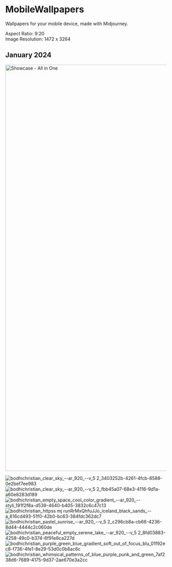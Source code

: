 # MobileWallpapers
Wallpapers for your mobile device, made with Midjourney.

Aspect Ratio: 9:20  
Image Resolution: 1472 x 3264

## January 2024
<img width="1269" alt="Showcase - All in One" src="https://github.com/bodhichristian/MobileWallpapers/assets/110639779/5caf0b85-25c8-44e2-927a-a18d93c013e5">

![bodhichristian_clear_sky_--ar_920_--v_5 2_3403252b-4261-4fcb-8588-0e2bef7ee983](https://github.com/bodhichristian/MobileWallpapers/assets/110639779/66948dad-c8ef-4b38-a787-62d2f0bd27f7) ![bodhichristian_clear_sky_--ar_920_--v_5 2_fbb45a07-68e3-4116-9d1a-a60e8283d189](https://github.com/bodhichristian/MobileWallpapers/assets/110639779/ed0c0389-aa4e-4a43-ae2c-3c3530c219a2)
![bodhichristian_empty_space_cool_color_gradient_--ar_920_--styli_191f2f8a-d539-4640-b405-3832c6c47c13](https://github.com/bodhichristian/MobileWallpapers/assets/110639779/56b13028-0610-41c7-a7a2-7c6817b6638e)
![bodhichristian_httpss mj runRrMxQhfuJJo_iceland_black_sands_--a_616cd493-51f0-42b0-bc63-384fdc362dc7](https://github.com/bodhichristian/MobileWallpapers/assets/110639779/70c74fe6-8034-44da-b714-185e21d7e6d5)
![bodhichristian_pastel_sunrise_--ar_920_--v_5 2_c296cb8a-cb66-4236-8d44-4444c2c060de](https://github.com/bodhichristian/MobileWallpapers/assets/110639779/55ff3af1-b7cb-4bab-9b99-184b9c628cd2)
![bodhichristian_peaceful_empty_serene_lake_--ar_920_--v_5 2_8fd03883-4258-49c0-b374-6f91e8ca227d](https://github.com/bodhichristian/MobileWallpapers/assets/110639779/64a72e95-81c1-4bd2-b17d-b813d9d9b19b)
![bodhichristian_purple_green_blue_gradient_soft_out_of_focus_blu_01f92ec8-f736-4fe1-8e29-53d0c0b8ac6c](https://github.com/bodhichristian/MobileWallpapers/assets/110639779/29d76146-c0e7-4212-824f-d12a066d75ff)
![bodhichristian_whimsical_patterns_of_blue_purple_punk_and_green_7af238d6-7689-4175-9d37-2ae670e3a2cc](https://github.com/bodhichristian/MobileWallpapers/assets/110639779/9ab2a230-cfa5-4046-bf0a-b3d5976f159c)
